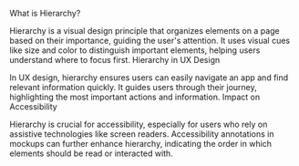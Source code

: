 What is Hierarchy?

Hierarchy is a visual design principle that organizes elements on a page based on their importance, guiding the user's attention.
It uses visual cues like size and color to distinguish important elements, helping users understand where to focus first.
Hierarchy in UX Design

In UX design, hierarchy ensures users can easily navigate an app and find relevant information quickly.
It guides users through their journey, highlighting the most important actions and information.
Impact on Accessibility

Hierarchy is crucial for accessibility, especially for users who rely on assistive technologies like screen readers.
Accessibility annotations in mockups can further enhance hierarchy, indicating the order in which elements should be read or interacted with.